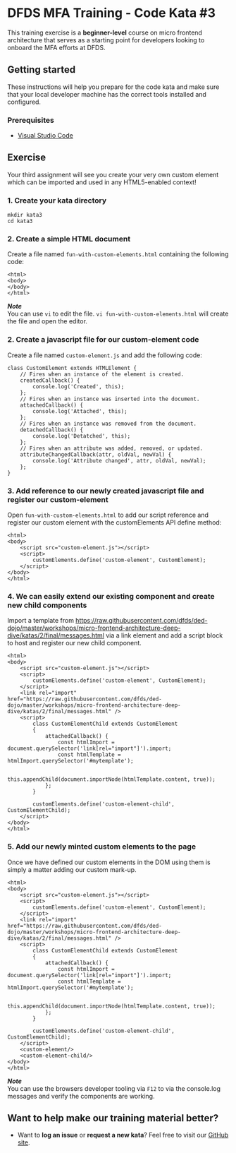 DFDS MFA Training - Code Kata #3
======================================

This training exercise is a **beginner-level** course on micro frontend architecture that serves as a starting point for developers looking to onboard the MFA efforts at DFDS.


## Getting started

These instructions will help you prepare for the code kata and make sure that your local developer machine has the correct tools installed and configured.


### Prerequisites

* [Visual Studio Code](https://code.visualstudio.com/download)


## Exercise

Your third assignment will see you create your very own custom element which can be imported and used in any HTML5-enabled context!


### 1. Create your kata directory
`mkdir kata3`<br/>
`cd kata3`


### 2. Create a simple HTML document
Create a file named `fun-with-custom-elements.html` containing the following code:

```
<html>
<body>
</body>
</html>
```

***Note*** <br/>
You can use `vi` to edit the file. `vi fun-with-custom-elements.html` will create the file and open the editor.


### 2. Create a javascript file for our custom-element code
Create a file named `custom-element.js` and add the following code:

```
class CustomElement extends HTMLElement {
    // Fires when an instance of the element is created.
    createdCallback() {
        console.log('Created', this);
    };
    // Fires when an instance was inserted into the document.
    attachedCallback() {
        console.log('Attached', this);
    };
    // Fires when an instance was removed from the document.
    detachedCallback() {
        console.log('Detatched', this);
    };
    // Fires when an attribute was added, removed, or updated.
    attributeChangedCallback(attr, oldVal, newVal) {
        console.log('Attribute changed', attr, oldVal, newVal);
    };
}
```


### 3. Add reference to our newly created javascript file and register our custom-element
Open `fun-with-custom-elements.html` to add our script reference and register our custom element with the customElements API define method:

```
<html>
<body>  
    <script src="custom-element.js"></script>
    <script>      
        customElements.define('custom-element', CustomElement); 
    </script>
</body>
</html>
```


### 4. We can easily extend our existing component and create new child components
Import a template from https://raw.githubusercontent.com/dfds/ded-dojo/master/workshops/micro-frontend-architecture-deep-dive/katas/2/final/messages.html via a link element and add a script block to host and register our new child component. 

```
<html>
<body>  
    <script src="custom-element.js"></script>
    <script>      
        customElements.define('custom-element', CustomElement); 
    </script>    
    <link rel="import" href="https://raw.githubusercontent.com/dfds/ded-dojo/master/workshops/micro-frontend-architecture-deep-dive/katas/2/final/messages.html" />
    <script>    
        class CustomElementChild extends CustomElement
        {
            attachedCallback() {
                const htmlImport = document.querySelector('link[rel="import"]').import;
                const htmlTemplate = htmlImport.querySelector('#mytemplate');

                this.appendChild(document.importNode(htmlTemplate.content, true));   
            };
        }

        customElements.define('custom-element-child', CustomElementChild);
    </script>
</body>
</html>
```


### 5. Add our newly minted custom elements to the page
Once we have defined our custom elements in the DOM using them is simply a matter adding our custom mark-up.

```
<html>
<body>  
    <script src="custom-element.js"></script>
    <script>      
        customElements.define('custom-element', CustomElement); 
    </script>    
    <link rel="import" href="https://raw.githubusercontent.com/dfds/ded-dojo/master/workshops/micro-frontend-architecture-deep-dive/katas/2/final/messages.html" />
    <script>    
        class CustomElementChild extends CustomElement
        {
            attachedCallback() {
                const htmlImport = document.querySelector('link[rel="import"]').import;
                const htmlTemplate = htmlImport.querySelector('#mytemplate');

                this.appendChild(document.importNode(htmlTemplate.content, true));   
            };
        }

        customElements.define('custom-element-child', CustomElementChild);
    </script>
    <custom-element/>
    <custom-element-child/>
</body>
</html>
```

***Note*** <br/>
You can use the browsers developer tooling via `F12` to via the console.log messages and verify the components are working.


## Want to help make our training material better?

 * Want to **log an issue** or **request a new kata**? Feel free to visit our [GitHub site](https://github.com/dfds/ded-dojo/issues).
 